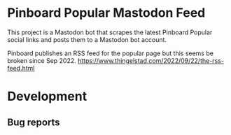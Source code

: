 # Pinboard Popular Mastodon Feed

This project is a Mastodon bot that scrapes the latest Pinboard Popular social links and posts them to a Mastodon bot account.

Pinboard publishes an RSS feed for the popular page but this seems be broken since Sep 2022.
https://www.thingelstad.com/2022/09/22/the-rss-feed.html

# Development

## Bug reports
